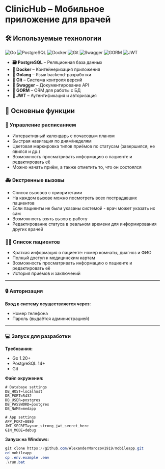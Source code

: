 # ClinicHub – Мобильное приложение для врачей

## 🛠️ Используемые технологии  
 
![Go](https://img.shields.io/badge/Go-00ADD8?style=for-the-badge&logo=go&logoColor=white)
![PostgreSQL](https://img.shields.io/badge/PostgreSQL-316192?style=for-the-badge&logo=postgresql&logoColor=white)
![Docker](https://img.shields.io/badge/Docker-2496ED?style=for-the-badge&logo=docker&logoColor=white)
![Git](https://img.shields.io/badge/Git-F05032?style=for-the-badge&logo=git&logoColor=white)
![Swagger](https://img.shields.io/badge/Swagger-85EA2D?style=for-the-badge&logo=swagger&logoColor=black)
![GORM](https://img.shields.io/badge/GORM-000000?style=for-the-badge&logo=data:image/svg+xml;base64,PHN2ZyB4bWxucz0iaHR0cDovL3d3dy53My5vcmcvMjAwMC9zdmciIHZpZXdCb3g9IjAgMCAyNTAgMjUwIj48cGF0aCBmaWxsPSIjMDAwMDAwIiBkPSJNMTI1IDI1MEM1NiAyNTAgMCAxOTQgMCAxMjVTNTYgMCAxMjUgMHMyMjUgNTYgMjI1IDEyNS01NiAxMjUtMTI1IDEyNXoiLz48cGF0aCBmaWxsPSIjRkZGRkZGIiBkPSJNMTI1IDQwYzQ3IDAgODUgMzggODUgODVzLTM4IDg1LTg1IDg1LTg1LTM4LTg1LTg1IDM4LTg1IDg1LTg1bTAtMTBjLTUyIDAtOTUgNDMtOTUgOTVzNDMgOTUgOTUgOTUgOTUtNDMgOTUtOTUtNDMtOTUtOTUtOTV6Ii8+PC9zdmc+&logoColor=white)
![JWT](https://img.shields.io/badge/JWT-000000?style=for-the-badge&logo=jsonwebtokens&logoColor=white)


- **🗃️ PostgreSQL** – Реляционная база данных  
- **🐳 Docker** – Контейнеризация приложения  
- **🦾 Golang** – Язык backend-разработки  
- **🔧 Git** – Система контроля версий  
- **📜 Swagger** – Документирование API  
- **💾 GORM** – ORM для работы с БД  
- **🔐 JWT** – Аутентификация и авторизация 


## 📌 Основные функции

### 📅 Управление расписанием
- Интерактивный календарь с почасовым планом
- Быстрая навигация по дням/неделям
- Цветовая маркировка типов приёмов по статусам (завершился, не явился и др.)
- Возможность просматривать информацию о пациенте и редактировать её
- Можно начать приём, а также отметить то, что он состоялся

### 🚑 Экстренные вызовы
- Список вызовов с приоритетами
- На каждом вызове можно посмотреть всех пострадавших пациентов
- Если пациенты не были указаны системой - врач может указать их сам
- Возможность взять вызов в работу
- Редактирование статуса в реальном времени для информирования других врачей

### 👨‍⚕️ Список пациентов
- Краткая информация о пациенте: номер комнаты, диагноз и ФИО
- Полный доступ к медицинским картам
- Возможность просматривать информацию о пациенте и редактировать её
- История приёмов и заключений
---
### 🔒 Авторизация
**Вход в систему осуществляется через:**
- Номер телефона
- Пароль (выдаётся администрацией)
---
### 💻 Запуск для разработки
**Требования:**
- Go 1.20+
- PostgreSQL 14+
- Git

**Файл окружения:**
```.env
# Database settings
DB_HOST=localhost
DB_PORT=5432
DB_USER=postgres
DB_PASSWORD=postgres
DB_NAME=medapp

# App settings
APP_PORT=8080
JWT_SECRET=your_strong_jwt_secret_here
GIN_MODE=debug
```

**Запуск на Windows:**
``` PowerShell
git clone https://github.com/AlexanderMorozov1919/mobileapp.git
cd mobileapp
cp .env.example .env
.\run.bat
```